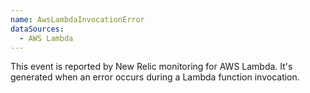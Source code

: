 ```yaml
---
name: AwsLambdaInvocationError
dataSources:
  - AWS Lambda
---
```


This event is reported by New Relic monitoring for AWS Lambda. It's generated when an error occurs during a Lambda function invocation.